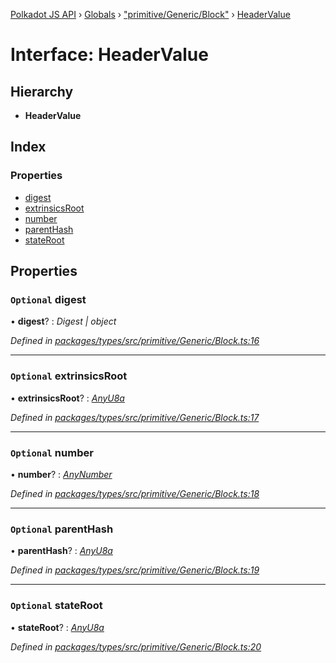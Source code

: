 [Polkadot JS API](../README.md) › [Globals](../globals.md) › ["primitive/Generic/Block"](../modules/_primitive_generic_block_.md) › [HeaderValue](_primitive_generic_block_.headervalue.md)

# Interface: HeaderValue

## Hierarchy

* **HeaderValue**

## Index

### Properties

* [digest](_primitive_generic_block_.headervalue.md#optional-digest)
* [extrinsicsRoot](_primitive_generic_block_.headervalue.md#optional-extrinsicsroot)
* [number](_primitive_generic_block_.headervalue.md#optional-number)
* [parentHash](_primitive_generic_block_.headervalue.md#optional-parenthash)
* [stateRoot](_primitive_generic_block_.headervalue.md#optional-stateroot)

## Properties

### `Optional` digest

• **digest**? : *Digest | object*

*Defined in [packages/types/src/primitive/Generic/Block.ts:16](https://github.com/polkadot-js/api/blob/01abc030f9/packages/types/src/primitive/Generic/Block.ts#L16)*

___

### `Optional` extrinsicsRoot

• **extrinsicsRoot**? : *[AnyU8a](../modules/_types_helpers_.md#anyu8a)*

*Defined in [packages/types/src/primitive/Generic/Block.ts:17](https://github.com/polkadot-js/api/blob/01abc030f9/packages/types/src/primitive/Generic/Block.ts#L17)*

___

### `Optional` number

• **number**? : *[AnyNumber](../modules/_types_helpers_.md#anynumber)*

*Defined in [packages/types/src/primitive/Generic/Block.ts:18](https://github.com/polkadot-js/api/blob/01abc030f9/packages/types/src/primitive/Generic/Block.ts#L18)*

___

### `Optional` parentHash

• **parentHash**? : *[AnyU8a](../modules/_types_helpers_.md#anyu8a)*

*Defined in [packages/types/src/primitive/Generic/Block.ts:19](https://github.com/polkadot-js/api/blob/01abc030f9/packages/types/src/primitive/Generic/Block.ts#L19)*

___

### `Optional` stateRoot

• **stateRoot**? : *[AnyU8a](../modules/_types_helpers_.md#anyu8a)*

*Defined in [packages/types/src/primitive/Generic/Block.ts:20](https://github.com/polkadot-js/api/blob/01abc030f9/packages/types/src/primitive/Generic/Block.ts#L20)*
